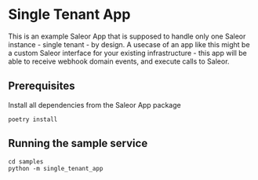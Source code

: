 # Single Tenant App

This is an example Saleor App that is supposed to handle only one Saleor instance - single tenant - by design. A usecase of an app like this might be a custom Saleor interface for your existing infrastructure - this app will be able to receive webhook domain events, and execute calls to Saleor.


## Prerequisites

Install all dependencies from the Saleor App package

```
poetry install
```

## Running the sample service

```
cd samples
python -m single_tenant_app
```
